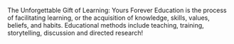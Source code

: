The Unforgettable Gift of Learning: Yours Forever
Education is the process of facilitating learning, or the acquisition of knowledge, skills, values, beliefs, and habits. Educational methods include teaching, training, storytelling, discussion and directed research!
